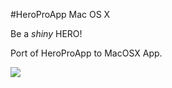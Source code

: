 #HeroProApp Mac OS X

Be a _shiny_ HERO!

Port of HeroProApp to MacOSX App.

![](http://i.imgur.com/QGZrtZw.png)
